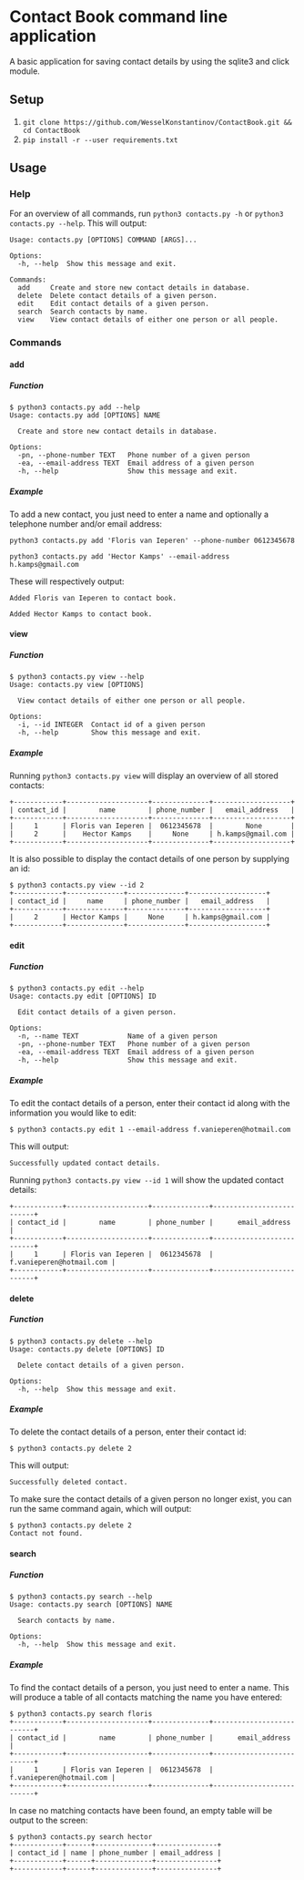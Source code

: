 # Contact Book command line application
A basic application for saving contact details by using the sqlite3 and click module.

## Setup
1. `git clone https://github.com/WesselKonstantinov/ContactBook.git && cd ContactBook`
2. `pip install -r --user requirements.txt`

## Usage
### Help
For an overview of all commands, run `python3 contacts.py -h` or `python3 contacts.py --help`. This will output:
```
Usage: contacts.py [OPTIONS] COMMAND [ARGS]...

Options:
  -h, --help  Show this message and exit.

Commands:
  add     Create and store new contact details in database.
  delete  Delete contact details of a given person.
  edit    Edit contact details of a given person.
  search  Search contacts by name.
  view    View contact details of either one person or all people.
```
### Commands 
#### add
##### Function
```
$ python3 contacts.py add --help
Usage: contacts.py add [OPTIONS] NAME

  Create and store new contact details in database.

Options:
  -pn, --phone-number TEXT   Phone number of a given person
  -ea, --email-address TEXT  Email address of a given person
  -h, --help                 Show this message and exit.
```
##### Example
To add a new contact, you just need to enter a name and optionally a telephone number and/or email address:
```
python3 contacts.py add 'Floris van Ieperen' --phone-number 0612345678
```
```
python3 contacts.py add 'Hector Kamps' --email-address h.kamps@gmail.com
```
These will respectively output:
```
Added Floris van Ieperen to contact book.
```
```
Added Hector Kamps to contact book.
```

#### view
##### Function
```
$ python3 contacts.py view --help
Usage: contacts.py view [OPTIONS]

  View contact details of either one person or all people.

Options:
  -i, --id INTEGER  Contact id of a given person
  -h, --help        Show this message and exit.
```
##### Example
Running `python3 contacts.py view` will display an overview of all stored contacts:
```
+------------+--------------------+--------------+-------------------+
| contact_id |        name        | phone_number |   email_address   |
+------------+--------------------+--------------+-------------------+
|     1      | Floris van Ieperen |  0612345678  |        None       |
|     2      |    Hector Kamps    |     None     | h.kamps@gmail.com |
+------------+--------------------+--------------+-------------------+
```
It is also possible to display the contact details of one person by supplying an id:
```
$ python3 contacts.py view --id 2
+------------+--------------+--------------+-------------------+
| contact_id |     name     | phone_number |   email_address   |
+------------+--------------+--------------+-------------------+
|     2      | Hector Kamps |     None     | h.kamps@gmail.com |
+------------+--------------+--------------+-------------------+
```

#### edit
##### Function
```
$ python3 contacts.py edit --help
Usage: contacts.py edit [OPTIONS] ID

  Edit contact details of a given person.

Options:
  -n, --name TEXT            Name of a given person
  -pn, --phone-number TEXT   Phone number of a given person
  -ea, --email-address TEXT  Email address of a given person
  -h, --help                 Show this message and exit.
```
##### Example
To edit the contact details of a person, enter their contact id along with the information you would like to edit:
```
$ python3 contacts.py edit 1 --email-address f.vanieperen@hotmail.com
```
This will output:
```
Successfully updated contact details.
```
Running `python3 contacts.py view --id 1` will show the updated contact details:
```
+------------+--------------------+--------------+--------------------------+
| contact_id |        name        | phone_number |      email_address       |
+------------+--------------------+--------------+--------------------------+
|     1      | Floris van Ieperen |  0612345678  | f.vanieperen@hotmail.com |
+------------+--------------------+--------------+--------------------------+
```

#### delete
##### Function
```
$ python3 contacts.py delete --help
Usage: contacts.py delete [OPTIONS] ID

  Delete contact details of a given person.

Options:
  -h, --help  Show this message and exit.
```
##### Example
To delete the contact details of a person, enter their contact id:
```
$ python3 contacts.py delete 2
```
This will output:
```
Successfully deleted contact.
```
To make sure the contact details of a given person no longer exist, you can run the same command again, which will output:
```
$ python3 contacts.py delete 2
Contact not found.
```
#### search
##### Function
```
$ python3 contacts.py search --help
Usage: contacts.py search [OPTIONS] NAME

  Search contacts by name.

Options:
  -h, --help  Show this message and exit.
```
##### Example
To find the contact details of a person, you just need to enter a name. This will produce a table of all contacts matching the name you have entered:
```
$ python3 contacts.py search floris
+------------+--------------------+--------------+--------------------------+
| contact_id |        name        | phone_number |      email_address       |
+------------+--------------------+--------------+--------------------------+
|     1      | Floris van Ieperen |  0612345678  | f.vanieperen@hotmail.com |
+------------+--------------------+--------------+--------------------------+
```
In case no matching contacts have been found, an empty table will be output to the screen:
```
$ python3 contacts.py search hector
+------------+------+--------------+---------------+
| contact_id | name | phone_number | email_address |
+------------+------+--------------+---------------+
+------------+------+--------------+---------------+
```